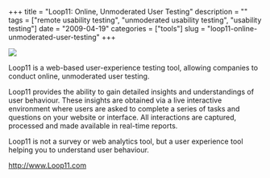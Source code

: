 +++
title = "Loop11: Online, Unmoderated User Testing"
description = ""
tags = ["remote usability testing", "unmoderated usability testing", "usability testing"]
date = "2009-04-19"
categories = ["tools"]
slug = "loop11-online-unmoderated-user-testing"
+++


<div class="tool-screenshot mb1"><a href="http://www.loop11.com/"><img id="bluga-thumbnail-2802" class="bluga-thumbnail custom" src="//konigi.com/media/bluga/
wt52310f6bdb3c6_custom.jpg"/></a></div><p>Loop11 is a web-based user-experience testing tool, allowing companies to conduct online, unmoderated user testing.</p>
<p>Loop11 provides the ability to gain detailed insights and understandings of user behaviour.  These insights are obtained via a live interactive environment where users are asked to complete a series of tasks and questions on your website or interface.  All interactions are captured, processed and made available in real-time reports.</p>
<p>Loop11 is not a survey or web analytics tool, but a user experience tool helping you to understand user behaviour.</p>
  
<p><a href="http://www.loop11.com/">http://www.Loop11.com</a></p>
      

